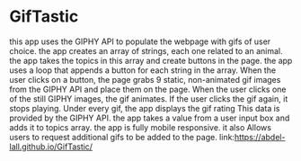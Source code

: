 # GifTastic
this app uses the GIPHY API to populate the webpage with gifs of user choice. 
the app creates an array of strings, each one related to an animal.
the app takes the topics in this array and create buttons in the page.
the app uses a loop that appends a button for each string in the array.
When the user clicks on a button, the page grabs 9 static, non-animated gif images from the GIPHY API and place them on the page.
When the user clicks one of the still GIPHY images, the gif animates. If the user clicks the gif again, it stops playing.
Under every gif, the app displays the gif rating
This data is provided by the GIPHY API.
the app takes a value from a user input box and adds it to topics array. 
the app is fully mobile responsive.
it also Allows users to request additional gifs to be added to the page.
link:https://abdel-lall.github.io/GifTastic/
